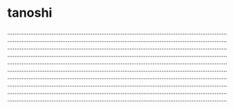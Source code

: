 # tanoshi

........................................................................................................................................................................................................................................................................................................................................................................................................................................................................................................................................................................................................................................................................................................................................................................................................................................................................................................................................................................................................................................................................................................................................................................................................................................................................................